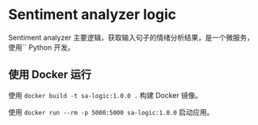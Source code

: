 # Sentiment analyzer logic
Sentiment analyzer 主要逻辑，获取输入句子的情绪分析结果，是一个微服务，使用`` Python 开发。

## 使用 Docker 运行
使用 `docker build -t sa-logic:1.0.0 .` 构建 Docker 镜像。

使用 `docker run --rm -p 5000:5000 sa-logic:1.0.0` 启动应用。